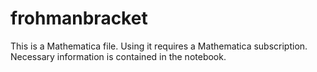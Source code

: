 # frohmanbracket

This is a Mathematica file. Using it requires a Mathematica subscription. Necessary information is contained in the notebook.
